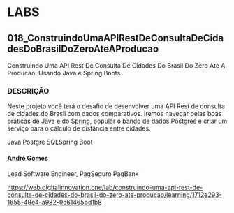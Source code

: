 # LABS

## 018_ConstruindoUmaAPIRestDeConsultaDeCidadesDoBrasilDoZeroAteAProducao
Construindo Uma API Rest De Consulta De Cidades Do Brasil Do Zero Ate A Producao. Usando Java e Spring Boots

### DESCRIÇÃO
Neste projeto você terá o desafio de desenvolver uma API Rest de consulta de cidades do Brasil com dados comparativos. Iremos navegar pelas boas práticas de Java e do Spring, popular o bando de dados Postgres e criar um serviço para o cálculo de distância entre cidades.

Java Postgre SQLSpring Boot

#### André Gomes
Lead Software Engineer, PagSeguro PagBank

https://web.digitalinnovation.one/lab/construindo-uma-api-rest-de-consulta-de-cidades-do-brasil-do-zero-ate-producao/learning/1712e293-1655-49e4-a982-9c61465bd1b8
